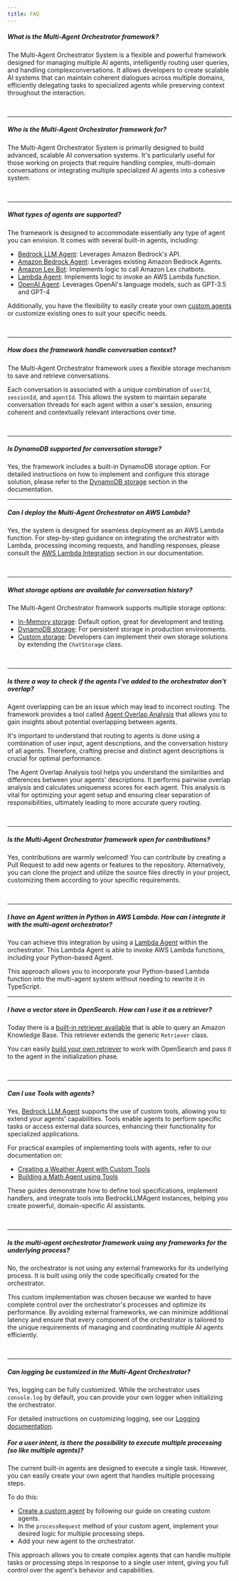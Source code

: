 ```yaml
---
title: FAQ
---
```


##### What is the Multi-Agent Orchestrator framework?

The Multi-Agent Orchestrator System is a flexible and powerful framework designed for managing multiple AI agents, intelligently routing user queries, and handling complexconversations. It allows developers to create scalable AI systems that can maintain coherent dialogues across multiple domains, efficiently delegating tasks to specialized agents while preserving context throughout the interaction.

<br />

---

##### Who is the Multi-Agent Orchestrator framework for?

The Multi-Agent Orchestrator System is primarily designed to build advanced, scalable AI conversation systems. It's particularly useful for those working on projects that require handling complex, multi-domain conversations or integrating multiple specialized AI agents into a cohesive system.

<br />

---

##### What types of agents are supported?

The framework is designed to accommodate essentially any type of agent you can envision. It comes with several built-in agents, including:
- [Bedrock LLM Agent](/multi-agent-orchestrator/agents/built-in/bedrock-llm-agent): Leverages Amazon Bedrock's API.
- [Amazon Bedrock Agent](/multi-agent-orchestrator/agents/built-in/amazon-bedrock-agent): Leverages existing Amazon Bedrock Agents.
- [Amazon Lex Bot](/multi-agent-orchestrator/agents/built-in/lex-bot-agent): Implements logic to call Amazon Lex chatbots.
- [Lambda Agent](/multi-agent-orchestrator/agents/built-in/lambda-agent): Implements logic to invoke an AWS Lambda function.
- [OpenAI Agent](/multi-agent-orchestrator/agents/built-in/openai-agent):  Leverages OpenAI's language models, such as GPT-3.5 and GPT-4

Additionally, you have the flexibility to easily create your own [custom agents](/multi-agent-orchestrator/agents/custom-agents) or customize existing ones to suit your specific needs.


<br />

---

##### How does the framework handle conversation context?

The Multi-Agent Orchestrator framework uses a flexible storage mechanism to save and retrieve conversations. 

Each conversation is associated with a unique combination of `userId`, `sessionId`, and `agentId`. This allows the system to maintain separate conversation threads for each agent within a user's session, ensuring coherent and contextually relevant interactions over time.

<br />

---

##### Is DynamoDB supported for conversation storage?

Yes, the framework includes a built-in DynamoDB storage option. For detailed instructions on how to implement and configure this storage solution, please refer to the [DynamoDB storage](/multi-agent-orchestrator/storage/dynamodb) section in the documentation.
<br />

---


##### Can I deploy the Multi-Agent Orchestrator on AWS Lambda?

Yes, the system is designed for seamless deployment as an AWS Lambda function. For step-by-step guidance on integrating the orchestrator with Lambda, processing incoming requests, and handling responses, please consult the [AWS Lambda Integration](/multi-agent-orchestrator/deployment/aws-lambda) section in our documentation.

<br />

---

##### What storage options are available for conversation history?

The Multi-Agent Orchestrator framwork supports multiple storage options:
- [In-Memory storage](/multi-agent-orchestrator/storage/in-memory): Default option, great for development and testing.
- [DynamoDB storage](/multi-agent-orchestrator/storage/dynamodb): For persistent storage in production environments.
- [Custom storage](/multi-agent-orchestrator/storage/custom): Developers can implement their own storage solutions by extending the `ChatStorage` class.

<br />

---

##### Is there a way to check if the agents I've added to the orchestrator don't overlap?

Agent overlapping can be an issue which may lead to incorrect routing. The framework provides a tool called [Agent Overlap Analysis](/multi-agent-orchestrator/cookbook/monitoring/agent-overlap) that allows you to gain insights about potential overlapping between agents.

It's important to understand that routing to agents is done using a combination of user input, agent descriptions, and the conversation history of all agents. Therefore, crafting precise and distinct agent descriptions is crucial for optimal performance.

The Agent Overlap Analysis tool helps you understand the similarities and differences between your agents' descriptions. It performs pairwise overlap analysis and calculates uniqueness scores for each agent. This analysis is vital for optimizing your agent setup and ensuring clear separation of responsibilities, ultimately leading to more accurate query routing.

<br />

---

##### Is the Multi-Agent Orchestrator framework open for contributions?

Yes, contributions are warmly welcomed! You can contribute by creating a Pull Request to add new agents or features to the repository. Alternatively, you can clone the project and utilize the source files directly in your project, customizing them according to your specific requirements.

<br />

---

##### I have an Agent written in Python in AWS Lambda. How can I integrate it with the multi-agent orchestrator?
You can achieve this integration by using a [Lambda Agent](/multi-agent-orchestrator/agents/built-in/lambda-agent) within the orchestrator. This Lambda Agent is able to invoke AWS Lambda functions, including your Python-based Agent.

This approach allows you to incorporate your Python-based Lambda function into the multi-agent system without needing to rewrite it in TypeScript.
<br />

---

##### I have a vector store in OpenSearch. How can I use it as a retriever?

Today there is a [built-in retriever available](/multi-agent-orchestrator/retrievers/built-in/bedrock-kb-retriever) that is able to query an Amazon Knowledge Base. This retriever extends the generic `Retriever` class. 

You can easily [build your own retriever](/multi-agent-orchestrator/retrievers/custom-retriever) to work with OpenSearch and pass it to the agent in the initialization phase.

<br />

---

##### Can I use Tools with agents?

Yes, [Bedrock LLM Agent](/multi-agent-orchestrator/agents/built-in/bedrock-llm-agent) supports the use of custom tools, allowing you to extend your agents' capabilities. Tools enable agents to perform specific tasks or access external data sources, enhancing their functionality for specialized applications.

For practical examples of implementing tools with agents, refer to our documentation on:

- [Creating a Weather Agent with Custom Tools](/multi-agent-orchestrator/advanced-features/weather-tool-use)
- [Building a Math Agent using Tools](/multi-agent-orchestrator/advanced-features/math-tool-use)

These guides demonstrate how to define tool specifications, implement handlers, and integrate tools into BedrockLLMAgent instances, helping you create powerful, domain-specific AI assistants.

<br />

---

##### Is the multi-agent orchestrator framework using any frameworks for the underlying process?

No, the orchestrator is not using any external frameworks for its underlying process. It is built using only the code specifically created for the orchestrator.

This custom implementation was chosen because we wanted to have complete control over the orchestrator's processes and optimize its performance. By avoiding external frameworks, we can minimize additional latency and ensure that every component of the orchestrator is tailored to the unique requirements of managing and coordinating multiple AI agents efficiently.

<br />

---


##### Can logging be customized in the Multi-Agent Orchestrator?

Yes, logging can be fully customized. While the orchestrator uses `console.log` by default, you can provide your own logger when initializing the orchestrator. 

For detailed instructions on customizing logging, see our [Logging documentation](/multi-agent-orchestrator/advanced-features/logging).


##### For a user intent, is there the possibility to execute multiple processing (so like multiple agents)?

The current built-in agents are designed to execute a single task. However, you can easily create your own agent that handles multiple processing steps. 

To do this:

- [Create a custom agent](/multi-agent-orchestrator/agents/custom-agents) by following our guide on creating custom agents.
- In the `processRequest` method of your custom agent, implement your desired logic for multiple processing steps.
- Add your new agent to the orchestrator.

This approach allows you to create complex agents that can handle multiple tasks or processing steps in response to a single user intent, giving you full control over the agent's behavior and capabilities.
